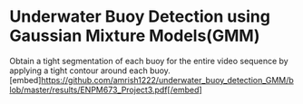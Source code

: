 # Underwater Buoy Detection using Gaussian Mixture Models(GMM)
Obtain a tight segmentation of each buoy for the entire video sequence by applying a tight contour around each buoy.
[embed]https://github.com/amrish1222/underwater_buoy_detection_GMM/blob/master/results/ENPM673_Project3.pdf[/embed]
